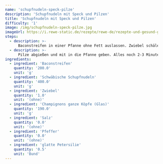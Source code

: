 ```yaml
---
name: 'schupfnudeln-speck-pilze'
description: 'Schupfnudeln mit Speck und Pilzen'
title: 'Schupfnudeln mit Speck und Pilzen'
difficulty: '1'
image: /img/schupfnudeln-speck-pilze.jpg
imageUrl: https://i.rewe-static.de/rezepte/rewe-de/rezepte-und-gesund-geniessen/rezepte/zehn-rezepte-unter-zehn/schupfnudeln-pilze-speck/schupfnudeln-speck-pilze_rdk-rds_rv_hd.jpg?resize=1480:589&crop=1280:460;center,center
steps:
  - description: >-
      Baconstreifen in einer Pfanne ohne Fett auslassen. Zwiebel schälen und in Würfel schneiden. Zwiebelwürfel und Schupfnudeln im Speckfett mitanbraten.
  - description: >-
      Pilze abgießen und mit in die Pfanne geben. Alles noch 2-3 Minuten weiterbraten und mit Salz und Pfeffer würzen. Petersilie waschen, Blättchen hacken und über die Pfanne geben.
ingredients:
  - ingredient: 'Baconstreifen'
    quantity: '200.0'
    unit: 'g'
  - ingredient: 'Schwäbische Schupfnudeln'
    quantity: '400.0'
    unit: 'g'
  - ingredient: 'Zwiebel'
    quantity: '1.0'
    unit: '(ohne)'
  - ingredient: 'Champignons ganze Köpfe (Glas)'
    quantity: '190.0'
    unit: 'g'
  - ingredient: 'Salz'
    quantity: '0.0'
    unit: '(ohne)'
  - ingredient: 'Pfeffer'
    quantity: '0.0'
    unit: '(ohne)'
  - ingredient: 'glatte Petersilie'
    quantity: '0.5'
    unit: 'Bund'
---
```

